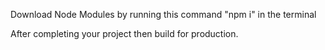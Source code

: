 Download Node Modules by running this command "npm i" in the terminal

After completing your project then build for production.
